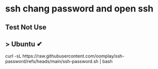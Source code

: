 <h1>ssh chang password and open ssh </h1>
<h2> Test Not Use </h2>
<h2>> Ubuntu ✔</h2>
<p>curl -sL https://raw.githubusercontent.com/oomplay/ssh-password/refs/heads/main/ssh-password.sh | bash</p> 
